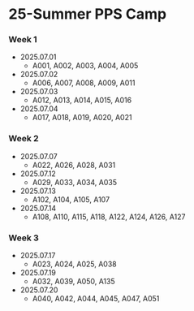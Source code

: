 # 25-Summer PPS Camp

### Week 1
- 2025.07.01
  - A001, A002, A003, A004, A005
- 2025.07.02
  - A006, A007, A008, A009, A011
- 2025.07.03
  - A012, A013, A014, A015, A016
- 2025.07.04
  - A017, A018, A019, A020, A021

### Week 2
- 2025.07.07
    - A022, A026, A028, A031
- 2025.07.12
    - A029, A033, A034, A035
- 2025.07.13
    - A102, A104, A105, A107
- 2025.07.14
    - A108, A110, A115, A118, A122, A124, A126, A127

### Week 3
- 2025.07.17
    - A023, A024, A025, A038
- 2025.07.19
    - A032, A039, A050, A135
- 2025.07.20
    - A040, A042, A044, A045, A047, A051


